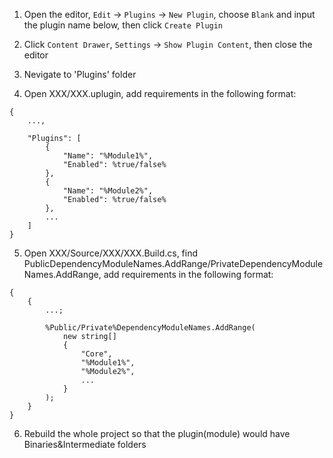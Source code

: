 1. Open the editor, `Edit` -> `Plugins` -> `New Plugin`, choose `Blank` and input the plugin name below, then click `Create Plugin`

2. Click `Content Drawer`, `Settings` -> `Show Plugin Content`, then close the editor

3. Nevigate to 'Plugins' folder

4. Open XXX/XXX.uplugin, add requirements in the following format:
```
{
	...,

    "Plugins": [
        {
            "Name": "%Module1%",
            "Enabled": %true/false%
        },
        {
            "Name": "%Module2%",
            "Enabled": %true/false%
        },
        ...
    ]
}
```

5. Open XXX/Source/XXX/XXX.Build.cs, find PublicDependencyModuleNames.AddRange/PrivateDependencyModuleNames.AddRange, add requirements in the following format:
```
{
    {
        ...;

		%Public/Private%DependencyModuleNames.AddRange(
			new string[]
			{
				"Core",
                "%Module1%",
                "%Module2%",
                ...
			}
		);
	}
}
```

6. Rebuild the whole project so that the plugin(module) would have Binaries&Intermediate folders